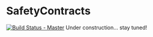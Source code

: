 # SafetyContracts

[![Build Status - Master](https://travis-ci.org/IBM-Swift/SafetyContracts.svg?branch=master)](https://travis-ci.org/IBM-Swift/SafetyContracts)
Under construction... stay tuned!
